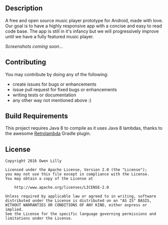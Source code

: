 ## Description

A free and open source music player prototype for Android, made with love.  Our goal is to have a highly responsive app with a concise and easy to read code base.  The app is still in it's infancy but we will progressively improve until we have a fully featured music player.

*Screenshots coming soon...*


## Contributing
You may contribute by doing any of the following:

* create issues for bugs or enhancements
* issue pull request for fixed bugs or enhancements
* writing tests or documentation
* any other way not mentioned above :)


## Build Requirements
This project requires Java 8 to compile as it uses Java 8 lambdas, thanks to the awesome [Retrolambda](https://github.com/orfjackal/retrolambda) Gradle plugin.


## License

```
Copyright 2016 Owen Lilly

Licensed under the Apache License, Version 2.0 (the "License");
you may not use this file except in compliance with the License.
You may obtain a copy of the License at

    http://www.apache.org/licenses/LICENSE-2.0

Unless required by applicable law or agreed to in writing, software
distributed under the License is distributed on an "AS IS" BASIS,
WITHOUT WARRANTIES OR CONDITIONS OF ANY KIND, either express or implied.
See the License for the specific language governing permissions and
limitations under the License.
```